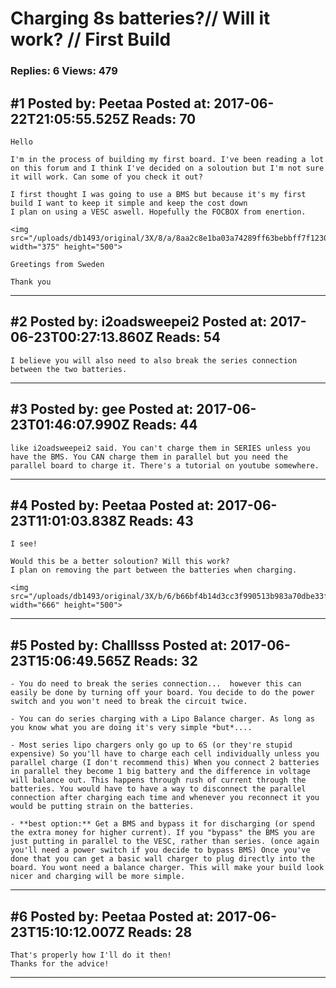 # Charging 8s batteries?// Will it work? // First Build

### Replies: 6 Views: 479

## \#1 Posted by: Peetaa Posted at: 2017-06-22T21:05:55.525Z Reads: 70

```
Hello

I'm in the process of building my first board. I've been reading a lot on this forum and I think I've decided on a soloution but I'm not sure it will work. Can some of you check it out?

I first thought I was going to use a BMS but because it's my first build I want to keep it simple and keep the cost down
I plan on using a VESC aswell. Hopefully the FOCBOX from enertion.

<img src="/uploads/db1493/original/3X/8/a/8aa2c8e1ba03a74289ff63bebbff7f123087ddcf.jpg" width="375" height="500">

Greetings from Sweden

Thank you
```

---
## \#2 Posted by: i2oadsweepei2 Posted at: 2017-06-23T00:27:13.860Z Reads: 54

```
I believe you will also need to also break the series connection between the two batteries.
```

---
## \#3 Posted by: gee Posted at: 2017-06-23T01:46:07.990Z Reads: 44

```
like i2oadsweepei2 said. You can't charge them in SERIES unless you have the BMS. You CAN charge them in parallel but you need the parallel board to charge it. There's a tutorial on youtube somewhere.
```

---
## \#4 Posted by: Peetaa Posted at: 2017-06-23T11:01:03.838Z Reads: 43

```
I see!

Would this be a better soloution? Will this work?
I plan on removing the part between the batteries when charging. 

<img src="/uploads/db1493/original/3X/b/6/b66bf4b14d3cc3f990513b983a70dbe33fcbe844.jpg" width="666" height="500">
```

---
## \#5 Posted by: Challlsss Posted at: 2017-06-23T15:06:49.565Z Reads: 32

```
- You do need to break the series connection...  however this can easily be done by turning off your board. You decide to do the power switch and you won't need to break the circuit twice.

- You can do series charging with a Lipo Balance charger. As long as you know what you are doing it's very simple *but*....

- Most series lipo chargers only go up to 6S (or they're stupid expensive) So you'll have to charge each cell individually unless you parallel charge (I don't recommend this) When you connect 2 batteries in parallel they become 1 big battery and the difference in voltage will balance out. This happens through rush of current through the batteries. You would have to have a way to disconnect the parallel connection after charging each time and whenever you reconnect it you would be putting strain on the batteries.

- **best option:** Get a BMS and bypass it for discharging (or spend the extra money for higher current). If you "bypass" the BMS you are just putting in parallel to the VESC, rather than series. (once again you'll need a power switch if you decide to bypass BMS) Once you've done that you can get a basic wall charger to plug directly into the board. You wont need a balance charger. This will make your build look nicer and charging will be more simple.
```

---
## \#6 Posted by: Peetaa Posted at: 2017-06-23T15:10:12.007Z Reads: 28

```
That's properly how I'll do it then!
Thanks for the advice!
```

---
